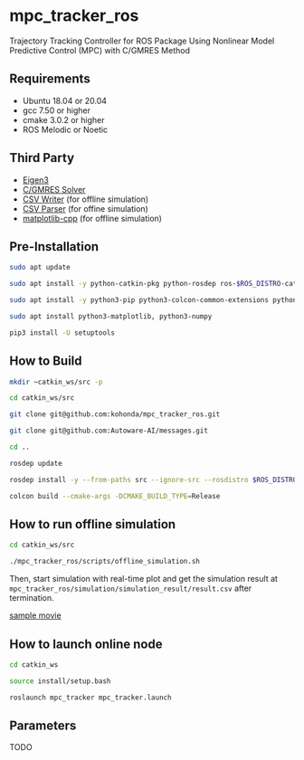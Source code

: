 # mpc_tracker_ros
Trajectory Tracking Controller for ROS Package Using Nonlinear Model Predictive Control (MPC) with C/GMRES Method



## Requirements

- Ubuntu 18.04 or 20.04
- gcc 7.50 or higher
- cmake 3.0.2 or higher
- ROS Melodic or Noetic



## Third Party

- [Eigen3](https://eigen.tuxfamily.org/index.php?title=Main_Page)
- [C/GMRES Solver](https://github.com/mayataka/autogenu-jupyter)
- [CSV Writer](https://github.com/al-eax/CSVWriter) (for offline simulation)
- [CSV Parser](https://github.com/d99kris/rapidcsv) (for offine simulation)
- [matplotlib-cpp](https://github.com/lava/matplotlib-cpp) (for offline simulation)



## Pre-Installation

```bash
sudo apt update

sudo apt install -y python-catkin-pkg python-rosdep ros-$ROS_DISTRO-catkin

sudo apt install -y python3-pip python3-colcon-common-extensions python3-setuptools python3-vcstool

sudo apt install python3-matplotlib, python3-numpy

pip3 install -U setuptools
```



## How to Build

```bash
mkdir ~catkin_ws/src -p

cd catkin_ws/src

git clone git@github.com:kohonda/mpc_tracker_ros.git

git clone git@github.com:Autoware-AI/messages.git

cd ..

rosdep update

rosdep install -y --from-paths src --ignore-src --rosdistro $ROS_DISTRO

colcon build --cmake-args -DCMAKE_BUILD_TYPE=Release 
```



## How to run offline simulation

```bash
cd catkin_ws/src

./mpc_tracker_ros/scripts/offline_simulation.sh
```

Then, start simulation with real-time plot and get the simulation result at `mpc_tracker_ros/simulation/simulation_result/result.csv` after termination.

[sample movie](movie/sinwave05.gif)



## How to launch online node

```bash
cd catkin_ws

source install/setup.bash

roslaunch mpc_tracker mpc_tracker.launch
```



## Parameters

TODO
